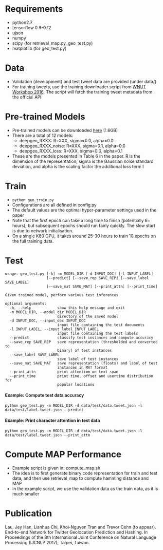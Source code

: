# Requirements
- python2.7
- tensorflow 0.8-0.12
- ujson
- numpy
- scipy (for retrieval_map.py, geo_test.py)
- matplotlib (for geo_test.py)

# Data
- Validation (development) and test tweet data are provided (under data/)
- For training tweets, use the training downloader script from [WNUT Workshop 2016](http://noisy-text.github.io/2016/geo-shared-task.html). The script will fetch the training tweet metadata from the official API

# Pre-trained Models
- Pre-trained models can be downloaded [here](https://ibm.box.com/s/q3do4wzas31dpg9121ljlati093gn2cr) (1.6GB)
- There are a total of 12 models:
  - deepgeo_RXXX: R=XXX, sigma=0.0, alpha=0.0
  - deepgeo_RXXX_noise: R=XXX, sigma=0.1, alpha=0.0
  - deepgeo_RXXX_loss: R=XXX, sigma=0.0, alpha=0.1
- These are the models presented in Table 6 in the paper. R is the dimension of the representation, sigma is the Gaussian noise standard deviation, and alpha is the scaling factor the additional loss term l

# Train
- `python geo_train.py`
- Configurations are all defined in config.py
- The default values are the optimal hyper-parameter settings used in the paper
- Note that the first epoch can take a long time to finish (potentially 6+ hours), but subsequent epochs should run fairly quickly. The slow start is due to network initialisation.
- On a single K80 GPU, it takes around 25-30 hours to train 10 epochs on the full training data.

# Test
```
usage: geo_test.py [-h] -m MODEL_DIR [-d INPUT_DOC] [-l INPUT_LABEL]
                   [--predict] [--save_rep SAVE_REP] [--save_label SAVE_LABEL]
                   [--save_mat SAVE_MAT] [--print_attn] [--print_time]

Given trained model, perform various test inferences

optional arguments:
  -h, --help            show this help message and exit
  -m MODEL_DIR, --model_dir MODEL_DIR
                        directory of the saved model
  -d INPUT_DOC, --input_doc INPUT_DOC
                        input file containing the test documents
  -l INPUT_LABEL, --input_label INPUT_LABEL
                        input file containing the test labels
  --predict             classify test instances and compute accuracy
  --save_rep SAVE_REP   save representation (thresholded and converted to
                        binary) of test instances
  --save_label SAVE_LABEL
                        save label of test instances
  --save_mat SAVE_MAT   save representation (floats) and label of test
                        instances in MAT format
  --print_attn          print attention on text span
  --print_time          print time, offset and usertime distribution for
                        popular locations
```

#### Example: Compute test data accuracy
`python geo_test.py -m MODEL_DIR -d data/test/data.tweet.json -l data/test/label.tweet.json --predict`

#### Example: Print character attention in test data
`python geo_test.py -m MODEL_DIR -d data/test/data.tweet.json -l data/test/label.tweet.json --print_attn`

# Compute MAP Performance
- Example script is given in: compute_map.sh
- The idea is to first generate binary code representation for train and test data, and then use retrieval_map to compute hamming distance and MAP
- In the example script, we use the validation data as the train data, as it is much smaller

# Publication

Lau, Jey Han, Lianhua Chi, Khoi-Nguyen Tran and Trevor Cohn (to appear). End-to-end Network for Twitter Geolocation Prediction and Hashing. In Proceedings of the 8th International Joint Conference on Natural Language Processing (IJCNLP 2017), Taipei, Taiwan.
